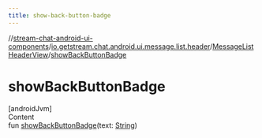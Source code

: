 ```yaml
---
title: show-back-button-badge
---
```

//[stream-chat-android-ui-components](../../../index.md)/[io.getstream.chat.android.ui.message.list.header](../index.md)/[MessageListHeaderView](index.md)/[showBackButtonBadge](showBackButtonBadge.md)



# showBackButtonBadge  
[androidJvm]  
Content  
fun [showBackButtonBadge](showBackButtonBadge.md)(text: [String](https://kotlinlang.org/api/latest/jvm/stdlib/kotlin/-string/index.html))  



